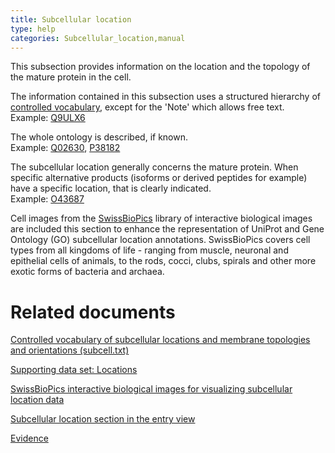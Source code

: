 ```yaml
---
title: Subcellular location
type: help
categories: Subcellular_location,manual
---
```


This subsection provides information on the location and the topology of the mature protein in the cell.

The information contained in this subsection uses a structured hierarchy of [controlled vocabulary](https://www.uniprot.org/locations), except for the 'Note' which allows free text.  
Example: [Q9ULX6](https://www.uniprot.org/uniprotkb/Q9ULX6#subcellular_location)

The whole ontology is described, if known.  
Example: [Q02630](https://www.uniprot.org/uniprotkb/Q02630#subcellular_location), [P38182](https://www.uniprot.org/uniprotkb/P38182#subcellular_location)

The subcellular location generally concerns the mature protein. When specific alternative products (isoforms or derived peptides for example) have a specific location, that is clearly indicated.  
Example: [O43687](https://www.uniprot.org/uniprotkb/O43687#subcellular_location)

Cell images from the [SwissBioPics](https://www.swissbiopics.org/) library of interactive biological images are included this section to enhance the representation of UniProt and Gene Ontology (GO) subcellular location annotations. SwissBioPics covers cell types from all kingdoms of life - ranging from muscle, neuronal and epithelial cells of animals, to the rods, cocci, clubs, spirals and other more exotic forms of bacteria and archaea.

# Related documents

[Controlled vocabulary of subcellular locations and membrane topologies and orientations (subcell.txt)](https://ftp.ebi.ac.uk/pub/databases/uniprot/current_release/knowledgebase/complete/docs/subcell.txt)

[Supporting data set: Locations](https://www.uniprot.org/locations)

[SwissBioPics interactive biological images for visualizing subcellular location data](https://www.swissbiopics.org/)

[Subcellular location section in the entry view](https://www.uniprot.org/help/subcellular_location_section)

[Evidence](https://www.uniprot.org/help/evidences)
